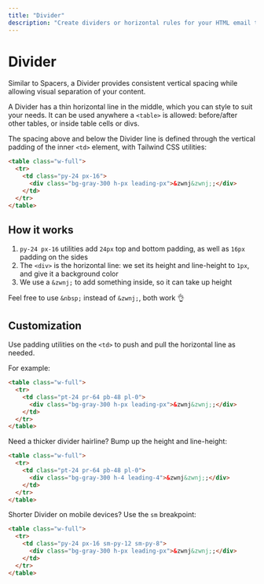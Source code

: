 ```yaml
---
title: "Divider"
description: "Create dividers or horizontal rules for your HTML email template in Maizzle"
---
```


# Divider

Similar to Spacers, a Divider provides consistent vertical spacing while allowing visual separation of your content.

A Divider has a thin horizontal line in the middle, which you can style to suit your needs. It can be used anywhere a `<table>` is allowed: before/after other tables, or inside table cells or divs.

The spacing above and below the Divider line is defined through the vertical padding of the inner `<td>` element, with Tailwind CSS utilities:

```html
<table class="w-full">
  <tr>
    <td class="py-24 px-16">
      <div class="bg-gray-300 h-px leading-px">&zwnj&zwnj;;</div>
    </td>
  </tr>
</table>
```

## How it works

1. `py-24 px-16` utilities add `24px` top and bottom padding, as well as `16px` padding on the sides
2. The `<div>` is the horizontal line: we set its height and line-height to `1px`, and give it a background color
3. We use a `&zwnj;` to add something inside, so it can take up height

<div class="bg-gray-100 border-l-4 border-gradient-b-ocean-light p-4 mb-4 text-md" role="alert">
  <div class="text-gray-600">Feel free to use <code class="shiki-inline">&&zwnj;nbsp;</code> instead of <code class="shiki-inline">&zwnj&zwnj;;</code>, both work 👌</div>
</div>

## Customization

Use padding utilities on the `<td>` to push and pull the horizontal line as needed.

For example:

```html
<table class="w-full">
  <tr>
    <td class="pt-24 pr-64 pb-48 pl-0">
      <div class="bg-gray-300 h-px leading-px">&zwnj&zwnj;;</div>
    </td>
  </tr>
</table>
```

Need a thicker divider hairline? Bump up the height and line-height:

```html
<table class="w-full">
  <tr>
    <td class="pt-24 pr-64 pb-48 pl-0">
      <div class="bg-gray-300 h-4 leading-4">&zwnj&zwnj;;</div>
    </td>
  </tr>
</table>
```

Shorter Divider on mobile devices? Use the `sm` breakpoint:

```html
<table class="w-full">
  <tr>
    <td class="py-24 px-16 sm-py-12 sm-py-8">
      <div class="bg-gray-300 h-px leading-px">&zwnj&zwnj;;</div>
    </td>
  </tr>
</table>
```

